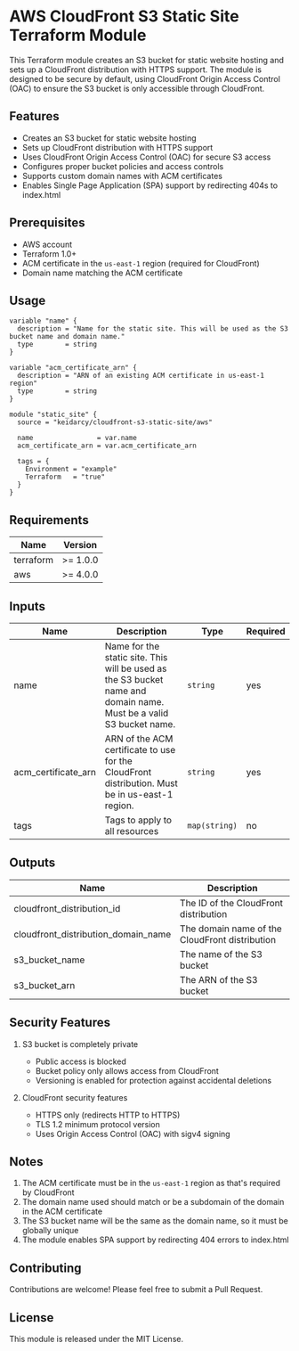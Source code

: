 # AWS CloudFront S3 Static Site Terraform Module

This Terraform module creates an S3 bucket for static website hosting and sets up a CloudFront distribution with HTTPS support. The module is designed to be secure by default, using CloudFront Origin Access Control (OAC) to ensure the S3 bucket is only accessible through CloudFront.

## Features

- Creates an S3 bucket for static website hosting
- Sets up CloudFront distribution with HTTPS support
- Uses CloudFront Origin Access Control (OAC) for secure S3 access
- Configures proper bucket policies and access controls
- Supports custom domain names with ACM certificates
- Enables Single Page Application (SPA) support by redirecting 404s to index.html

## Prerequisites

- AWS account
- Terraform 1.0+
- ACM certificate in the `us-east-1` region (required for CloudFront)
- Domain name matching the ACM certificate

## Usage

```hcl
variable "name" {
  description = "Name for the static site. This will be used as the S3 bucket name and domain name."
  type        = string
}

variable "acm_certificate_arn" {
  description = "ARN of an existing ACM certificate in us-east-1 region"
  type        = string
}

module "static_site" {
  source = "keidarcy/cloudfront-s3-static-site/aws"

  name                = var.name
  acm_certificate_arn = var.acm_certificate_arn

  tags = {
    Environment = "example"
    Terraform   = "true"
  }
}
```

## Requirements

| Name | Version |
|------|---------|
| terraform | >= 1.0.0 |
| aws | >= 4.0.0 |

## Inputs

| Name | Description | Type | Required |
|------|-------------|------|----------|
| name | Name for the static site. This will be used as the S3 bucket name and domain name. Must be a valid S3 bucket name. | `string` | yes |
| acm_certificate_arn | ARN of the ACM certificate to use for the CloudFront distribution. Must be in us-east-1 region. | `string` | yes |
| tags | Tags to apply to all resources | `map(string)` | no |

## Outputs

| Name | Description |
|------|-------------|
| cloudfront_distribution_id | The ID of the CloudFront distribution |
| cloudfront_distribution_domain_name | The domain name of the CloudFront distribution |
| s3_bucket_name | The name of the S3 bucket |
| s3_bucket_arn | The ARN of the S3 bucket |

## Security Features

1. S3 bucket is completely private
   - Public access is blocked
   - Bucket policy only allows access from CloudFront
   - Versioning is enabled for protection against accidental deletions

2. CloudFront security features
   - HTTPS only (redirects HTTP to HTTPS)
   - TLS 1.2 minimum protocol version
   - Uses Origin Access Control (OAC) with sigv4 signing

## Notes

1. The ACM certificate must be in the `us-east-1` region as that's required by CloudFront
2. The domain name used should match or be a subdomain of the domain in the ACM certificate
3. The S3 bucket name will be the same as the domain name, so it must be globally unique
4. The module enables SPA support by redirecting 404 errors to index.html

## Contributing

Contributions are welcome! Please feel free to submit a Pull Request.

## License

This module is released under the MIT License.
